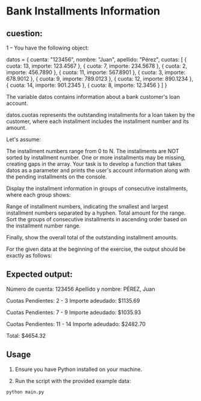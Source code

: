 # Bank Installments Information

## cuestion: 

1 – You have the following object:

datos = {
	cuenta: "123456",
	nombre: "Juan",
	apellido: "Pérez",
	cuotas: [
		{ cuota: 13, importe: 123.4567 },
		{ cuota: 7, importe: 234.5678 },
		{ cuota: 2, importe: 456.7890 },
		{ cuota: 11, importe: 567.8901 },
		{ cuota: 3, importe: 678.9012 },
		{ cuota: 9, importe: 789.0123 },
		{ cuota: 12, importe: 890.1234 },
		{ cuota: 14, importe: 901.2345 },
		{ cuota: 8, importe: 12.3456 }
	]
}

The variable datos contains information about a bank customer's loan account.

datos.cuotas represents the outstanding installments for a loan taken by the customer, where each installment includes the installment number and its amount.

Let's assume:

The installment numbers range from 0 to N.
The installments are NOT sorted by installment number.
One or more installments may be missing, creating gaps in the array.
Your task is to develop a function that takes datos as a parameter and prints the user's account information along with the pending installments on the console.

Display the installment information in groups of consecutive installments, where each group shows:

Range of installment numbers, indicating the smallest and largest installment numbers separated by a hyphen.
Total amount for the range.
Sort the groups of consecutive installments in ascending order based on the installment number range.

Finally, show the overall total of the outstanding installment amounts.

For the given data at the beginning of the exercise, the output should be exactly as follows:

## Expected output:

Número de cuenta:  123456
Apellido y nombre: PÉREZ, Juan

Cuotas Pendientes: 2 - 3
Importe adeudado:  $1135.69

Cuotas Pendientes: 7 - 9
Importe adeudado:  $1035.93
 
Cuotas Pendientes: 11 - 14
Importe adeudado:  $2482.70
 
Total:             $4654.32

## Usage

1. Ensure you have Python installed on your machine.

2. Run the script with the provided example data:

```bash
python main.py
